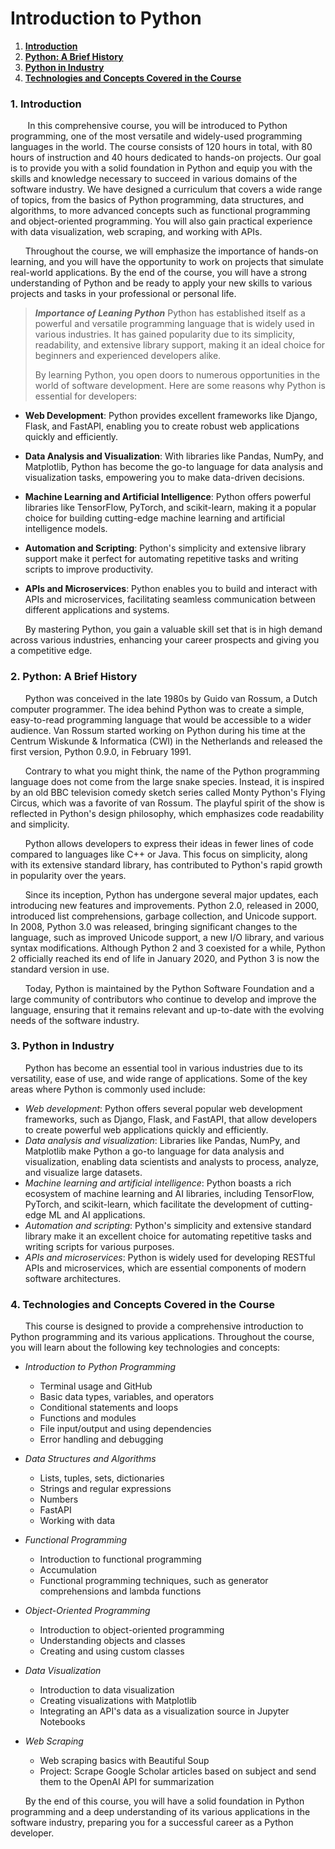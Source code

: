# Introduction to Python

1. **[Introduction](#1-introduction)**
2. **[Python: A Brief History](#2-python-a-brief-history)**
3. **[Python in Industry](#3-python-in-industry)**
4. **[Technologies and Concepts Covered in the Course](#4-technologies-and-concepts-covered-in-the-course)**


### 1. Introduction

<span>&nbsp;&nbsp;&nbsp;&nbsp;&nbsp;&nbsp;</span> In this comprehensive course, you will be introduced to Python programming, one of the most versatile and widely-used programming languages in the world. The course consists of 120 hours in total, with 80 hours of instruction and 40 hours dedicated to hands-on projects. Our goal is to provide you with a solid foundation in Python and equip you with the skills and knowledge necessary to succeed in various domains of the software industry. We have designed a curriculum that covers a wide range of topics, from the basics of Python programming, data structures, and algorithms, to more advanced concepts such as functional programming and object-oriented programming. You will also gain practical experience with data visualization, web scraping, and working with APIs. 

<span>&nbsp;&nbsp;&nbsp;&nbsp;&nbsp;&nbsp;</span>Throughout the course, we will emphasize the importance of hands-on learning, and you will have the opportunity to work on projects that simulate real-world applications. By the end of the course, you will have a strong understanding of Python and be ready to apply your new skills to various projects and tasks in your professional or personal life.

> ***Importance of Leaning Python***
   Python has established itself as a powerful and versatile programming language that is widely used in various industries. It has gained popularity due to its simplicity, readability, and extensive library support, making it an ideal choice for beginners and experienced developers alike.
   >
   >By learning Python, you open doors to numerous opportunities in the world of software development. Here are some reasons why Python is essential for developers:
>
   - **Web Development**: Python provides excellent frameworks like Django, Flask, and FastAPI, enabling you to create robust web applications quickly and efficiently.
  > 
   - **Data Analysis and Visualization**: With libraries like Pandas, NumPy, and Matplotlib, Python has become the go-to language for data analysis and visualization tasks, empowering you to make data-driven decisions.
   >
   - **Machine Learning and Artificial Intelligence**: Python offers powerful libraries like TensorFlow, PyTorch, and scikit-learn, making it a popular choice for building cutting-edge machine learning and artificial intelligence models.
   >
   - **Automation and Scripting**: Python's simplicity and extensive library support make it perfect for automating repetitive tasks and writing scripts to improve productivity.
   >
   - **APIs and Microservices**: Python enables you to build and interact with APIs and microservices, facilitating seamless communication between different applications and systems.
>
   <span>&nbsp;&nbsp;&nbsp;&nbsp;&nbsp;&nbsp;</span>By mastering Python, you gain a valuable skill set that is in high demand across various industries, enhancing your career prospects and giving you a competitive edge.

### 2. Python: A Brief History

   <span>&nbsp;&nbsp;&nbsp;&nbsp;&nbsp;&nbsp;</span>Python was conceived in the late 1980s by Guido van Rossum, a Dutch computer programmer. The idea behind Python was to create a simple, easy-to-read programming language that would be accessible to a wider audience. Van Rossum started working on Python during his time at the Centrum Wiskunde & Informatica (CWI) in the Netherlands and released the first version, Python 0.9.0, in February 1991.

   <span>&nbsp;&nbsp;&nbsp;&nbsp;&nbsp;&nbsp;</span>Contrary to what you might think, the name of the Python programming language does not come from the large snake species. Instead, it is inspired by an old BBC television comedy sketch series called Monty Python's Flying Circus, which was a favorite of van Rossum. The playful spirit of the show is reflected in Python's design philosophy, which emphasizes code readability and simplicity.

   <span>&nbsp;&nbsp;&nbsp;&nbsp;&nbsp;&nbsp;</span>Python allows developers to express their ideas in fewer lines of code compared to languages like C++ or Java. This focus on simplicity, along with its extensive standard library, has contributed to Python's rapid growth in popularity over the years.

   <span>&nbsp;&nbsp;&nbsp;&nbsp;&nbsp;&nbsp;</span>Since its inception, Python has undergone several major updates, each introducing new features and improvements. Python 2.0, released in 2000, introduced list comprehensions, garbage collection, and Unicode support. In 2008, Python 3.0 was released, bringing significant changes to the language, such as improved Unicode support, a new I/O library, and various syntax modifications. Although Python 2 and 3 coexisted for a while, Python 2 officially reached its end of life in January 2020, and Python 3 is now the standard version in use.

   <span>&nbsp;&nbsp;&nbsp;&nbsp;&nbsp;&nbsp;</span>Today, Python is maintained by the Python Software Foundation and a large community of contributors who continue to develop and improve the language, ensuring that it remains relevant and up-to-date with the evolving needs of the software industry.


### 3. Python in Industry
   <span>&nbsp;&nbsp;&nbsp;&nbsp;&nbsp;&nbsp;</span>Python has become an essential tool in various industries due to its versatility, ease of use, and wide range of applications. Some of the key areas where Python is commonly used include:

   - *Web development*: Python offers several popular web development frameworks, such as Django, Flask, and FastAPI, that allow developers to create powerful web applications quickly and efficiently.
   - *Data analysis and visualization*: Libraries like Pandas, NumPy, and Matplotlib make Python a go-to language for data analysis and visualization, enabling data scientists and analysts to process, analyze, and visualize large datasets.
   - *Machine learning and artificial intelligence*: Python boasts a rich ecosystem of machine learning and AI libraries, including TensorFlow, PyTorch, and scikit-learn, which facilitate the development of cutting-edge ML and AI applications.
   - *Automation and scripting*: Python's simplicity and extensive standard library make it an excellent choice for automating repetitive tasks and writing scripts for various purposes.
   - *APIs and microservices*: Python is widely used for developing RESTful APIs and microservices, which are essential components of modern software architectures.

### 4. Technologies and Concepts Covered in the Course
   <span>&nbsp;&nbsp;&nbsp;&nbsp;&nbsp;&nbsp;</span>This course is designed to provide a comprehensive introduction to Python programming and its various applications. Throughout the course, you will learn about the following key technologies and concepts:

   - *Introduction to Python Programming*
      * Terminal usage and GitHub
      * Basic data types, variables, and operators
      * Conditional statements and loops
      * Functions and modules
      * File input/output and using dependencies
      * Error handling and debugging

   - *Data Structures and Algorithms*
      * Lists, tuples, sets, dictionaries
      * Strings and regular expressions
      * Numbers
      * FastAPI
      * Working with data

   - *Functional Programming*
      * Introduction to functional programming
      * Accumulation
      * Functional programming techniques, such as generator comprehensions and lambda functions

   - *Object-Oriented Programming*
      * Introduction to object-oriented programming
      * Understanding objects and classes
      * Creating and using custom classes

   - *Data Visualization*
      * Introduction to data visualization
      * Creating visualizations with Matplotlib
      * Integrating an API's data as a visualization source in Jupyter Notebooks

   - *Web Scraping*
      * Web scraping basics with Beautiful Soup
      * Project: Scrape Google Scholar articles based on subject and send them to the OpenAI API for summarization

   <span>&nbsp;&nbsp;&nbsp;&nbsp;&nbsp;&nbsp;</span>By the end of this course, you will have a solid foundation in Python programming and a deep understanding of its various applications in the software industry, preparing you for a successful career as a Python developer.

